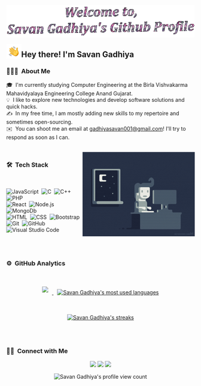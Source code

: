 <!-- ![Savan Gadhiya's Banner](./assets/Profile6.gif) -->
<!-- ![Savan Gadhiya's Banner](./assets/Profile7.gif) -->

<!-- ![](./assets/profileImg.gif) -->
<p align="center">
    <img src="assets/Profile%20Banner.gif" alt="Savan Gadhiya's Profile Banner" />
</p>


<p><img alt="Night Coding" src="./assets/Hand%20Wave.gif" width='40' align="left"/><h2>Hey there! I'm Savan Gadhiya</h2></p>

### 👨🏻‍💻 &nbsp;About Me
🎓 &nbsp;I'm currently studying Computer Engineering at the Birla Vishvakarma Mahavidyalaya Engineering College Anand Gujarat.\
💡 &nbsp;I like to explore new technologies and develop software solutions and quick hacks.\
✍️ &nbsp;In my free time, I am mostly adding new skills to my repertoire and sometimes open-sourcing.\
✉️ &nbsp;You can shoot me an email at gadhiyasavan001@gmail.com! I'll try to respond as soon as I can.
<!-- <br /> -->

<br />
<img width="300" alt="Night Coding" src="./assets/Night-Coding.gif" align="right" />

### 🛠 &nbsp;Tech Stack
<br />

<!-- ![Python](https://img.shields.io/badge/-Python-05122A?style=flat&logo=python)&nbsp; -->
![JavaScript](https://img.shields.io/badge/-JavaScript-05122A?style=flat&logo=javascript)&nbsp;
![C](https://img.shields.io/badge/-C-05122A?style=flat&logo=C&logoColor=A8B9CC)&nbsp;
![C++](https://img.shields.io/badge/-C++-05122A?style=flat&logo=C%2B%2B&logoColor=00599C)&nbsp;
![PHP](https://img.shields.io/badge/-PHP-05122A?style=flat&logo=php)&nbsp;
\
![React](https://img.shields.io/badge/-React-05122A?style=flat&logo=react)&nbsp;
![Node.js](https://img.shields.io/badge/-Node.js-05122A?style=flat&logo=node.js)&nbsp;
![MongoDb](https://img.shields.io/badge/-MongoDb-05122A?style=flat&logo=mongodb)&nbsp;
\
![HTML](https://img.shields.io/badge/-HTML-05122A?style=flat&logo=HTML5)&nbsp;
![CSS](https://img.shields.io/badge/-CSS-05122A?style=flat&logo=CSS3&logoColor=1572B6)&nbsp;
![Bootstrap](https://img.shields.io/badge/-Bootstrap-05122A?style=flat&logo=bootstrap&logoColor=563D7C)&nbsp;
\
![Git](https://img.shields.io/badge/-Git-05122A?style=flat&logo=git)&nbsp;
![GitHub](https://img.shields.io/badge/-GitHub-05122A?style=flat&logo=github)&nbsp;
![Visual Studio Code](https://img.shields.io/badge/-Visual%20Studio%20Code-05122A?style=flat&logo=visual-studio-code&logoColor=007ACC)&nbsp;



<br /><br />

### ⚙️ &nbsp;GitHub Analytics

<br />

<p align="center">
<a href="https://github.com/savan-gadhiya">
  <img height="160em" src="https://github-readme-stats.vercel.app/api?username=savan-gadhiya&show_icons=true&theme=algolia&include_all_commits=true&count_private=true&bg_color=0d1117&title_color=00ddd7&hide_border=false&border_color=FFFFFF" style="margin: 5px 10px" />
  <img height="160em" src="https://github-readme-stats.vercel.app/api/top-langs/?username=savan-gadhiya&layout=compact&hide=handlebars&theme=algolia&bg_color=0D1117&hide_border=false&&title_color=00ddd7&border_color=FFFFFF" alt="Savan Gadhiya's most used languages" style="margin: 5px 10px" />
  <!-- custom_title=Savan's%20Most%20Used%20Languages% -->
</p>
<br />
<p align="center">
    <img src="http://github-readme-streak-stats.herokuapp.com?user=Savan-gadhiya&theme=dark&background=0D1117&hide_border=&border_color=FFFFFF&ring=00DDD7&fire=00DDD7&stroke=F1F1F1&currStreakNum=FFFFFF&sideNums=FFFFFF&currStreakLabel=00DDD7&dates=CACACA" alt="Savan Gadhiya's streaks" />
</p>
</a>
<!-- <img src="https://activity-graph.herokuapp.com/graph?username=savan-gadhiya&theme=react-dark&hide_border=false" /> -->

<br /><br />

### 🤝🏻 &nbsp;Connect with Me
<p align="center">
    <a href="https://www.linkedin.com/in/savangadhiya/"><img src="https://img.shields.io/badge/-Savan%20Gadhiya-0077B5?style=flat&logo=Linkedin&logoColor=white"/></a>
    <a href="mailto:gadhiyasavan001@gmail.com"><img src="https://img.shields.io/badge/-gadhiyasavan001@gmail.com-D14836?style=flat&logo=Gmail&logoColor=white"/></a>
    <a href="https://www.instagram.com/savan_gadhiya_24"><img src="https://img.shields.io/badge/-@Savan_Gadhiya_24-E4405F?style=flat&logo=Instagram&logoColor=white"/></a>
</p>


<p align="center"> <img src="https://komarev.com/ghpvc/?username=savan-gadhiya&label=Profile%20views&color=0e75b6&style=plastic" alt="Savan Gadhiya's profile view count" /> </p>
<!-- <br /><br />
<p align="center">
<img src="https://activity-graph.herokuapp.com/graph?username=savan-gadhiya&theme=react-dark&hide_border=false">
</p> -->
